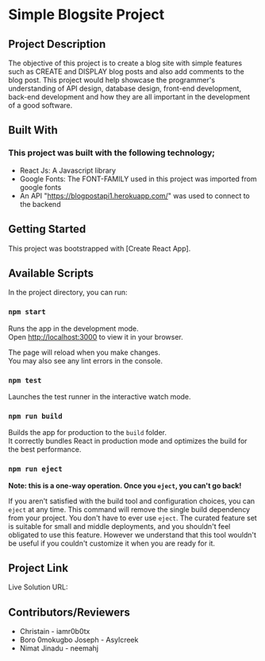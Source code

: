 # Simple Blogsite Project

## Project Description
The objective of this project is to create a blog site with simple features such as CREATE and DISPLAY blog posts and also add comments to the blog post. This project would help showcase the programmer's understanding of API design, database design, front-end development, back-end development and how they are all important in the development of a good software.

## Built With
### This project was built with the following technology;
 * React Js: A Javascript library
 * Google Fonts: The FONT-FAMILY used in this project was imported from google fonts
 * An API "https://blogpostapi1.herokuapp.com/" was used to connect to the backend

## Getting Started

This project was bootstrapped with [Create React App].

## Available Scripts

In the project directory, you can run:

### `npm start`

Runs the app in the development mode.\
Open [http://localhost:3000](http://localhost:3000) to view it in your browser.

The page will reload when you make changes.\
You may also see any lint errors in the console.

### `npm test`

Launches the test runner in the interactive watch mode.

### `npm run build`

Builds the app for production to the `build` folder.\
It correctly bundles React in production mode and optimizes the build for the best performance.

### `npm run eject`

**Note: this is a one-way operation. Once you `eject`, you can't go back!**

If you aren't satisfied with the build tool and configuration choices, you can `eject` at any time. This command will remove the single build dependency from your project.
You don't have to ever use `eject`. The curated feature set is suitable for small and middle deployments, and you shouldn't feel obligated to use this feature. However we understand that this tool wouldn't be useful if you couldn't customize it when you are ready for it.

## Project Link
Live Solution URL: 


## Contributors/Reviewers
 * Christain - iamr0b0tx
 * Boro 0mokugbo Joseph - Asylcreek
 * Nimat Jinadu - neemahj


